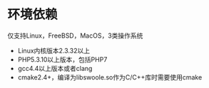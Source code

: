 # 环境依赖

仅支持Linux，FreeBSD，MacOS，3类操作系统

* Linux内核版本2.3.32以上
* PHP5.3.10以上版本，包括PHP7
* gcc4.4以上版本或者clang
* cmake2.4+，编译为libswoole.so作为C/C++库时需要使用cmake



